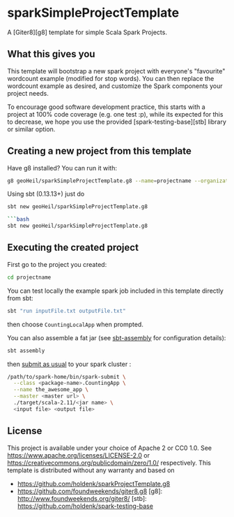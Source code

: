 # sparkSimpleProjectTemplate
A [Giter8][g8] template for simple Scala Spark Projects.

## What this gives you

This template will bootstrap a new spark project with everyone's "favourite" wordcount example (modified for stop words). You can then replace the wordcount example as desired, and customize the Spark components your project needs.


To encourage good software development practice, this starts with a project at 100% code coverage (e.g. one test :p), while its expected for this to decrease, we hope you use the provided [spark-testing-base][stb] library or similar option.

## Creating a new project from this template

Have g8 installed? You can run it with:

```bash
g8 geoHeil/sparkSimpleProjectTemplate.g8 --name=projectname --organization=com.my.org --sparkVersion=2.2.1
```

Using sbt (0.13.13+) just do
```bash
sbt new geoHeil/sparkSimpleProjectTemplate.g8

```bash
sbt new geoHeil/sparkSimpleProjectTemplate.g8
```

## Executing the created project

First go to the project you created: 

```bash
cd projectname
```

You can test locally the example spark job included in this template directly from sbt: 

```bash 
sbt "run inputFile.txt outputFile.txt"
```

then choose `CountingLocalApp` when prompted.

You can also assemble a fat jar (see [sbt-assembly](https://github.com/sbt/sbt-assembly) for configuration details): 

```bash
sbt assembly
```

then [submit as usual](https://spark.apache.org/docs/latest/submitting-applications.html) to your spark cluster :

```bash
/path/to/spark-home/bin/spark-submit \
  --class <package-name>.CountingApp \
  --name the_awesome_app \
  --master <master url> \
  ./target/scala-2.11/<jar name> \
  <input file> <output file>
```


## License

This project is available under your choice of Apache 2 or CC0 1.0.
See <https://www.apache.org/licenses/LICENSE-2.0> or <https://creativecommons.org/publicdomain/zero/1.0/> respectively.
This template is distributed without any warranty and based on
- https://github.com/holdenk/sparkProjectTemplate.g8
- https://github.com/foundweekends/giter8.g8
[g8]: http://www.foundweekends.org/giter8/
[stb]: https://github.com/holdenk/spark-testing-base